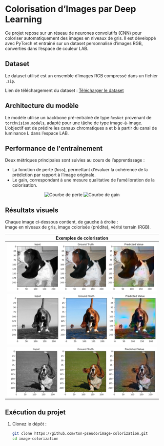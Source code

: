 # Colorisation d’Images par Deep Learning

Ce projet repose sur un réseau de neurones convolutifs (CNN) pour coloriser automatiquement des images en niveaux de gris. Il est développé avec PyTorch et entraîné sur un dataset personnalisé d’images RGB, converties dans l’espace de couleur LAB.

## Dataset

Le dataset utilisé est un ensemble d’images RGB compressé dans un fichier `.zip`.

Lien de téléchargement du dataset : [Télécharger le dataset](https://www.kaggle.com/datasets/tanlikesmath/the-oxfordiiit-pet-dataset)  




## Architecture du modèle

Le modèle utilise un backbone pré-entraîné de type `ResNet` provenant de `torchvision.models`, adapté pour une tâche de type image-à-image. L’objectif est de prédire les canaux chromatiques a et b à partir du canal de luminance L dans l’espace LAB.

## Performance de l'entraînement

Deux métriques principales sont suivies au cours de l’apprentissage :

- La fonction de perte (*loss*), permettant d’évaluer la cohérence de la prédiction par rapport à l’image originale.
- Le gain, correspondant à une mesure qualitative de l’amélioration de la colorisation.

<center>
<img src="images_courbe/loss_curve.png" alt="Courbe de perte" width="400"/>
<img src="images_courbe/gain_curve.png" alt="Courbe de gain" width="400"/>
</center>

## Résultats visuels

Chaque image ci-dessous contient, de gauche à droite :  
image en niveaux de gris, image colorisée (prédite), vérité terrain (RGB).

| Exemples de colorisation |
|---------------------------|
| ![](images_exemples/6.jpg) |
| ![](images_exemples/7.jpg) |
| ![](images_exemples/8.jpg) |

## Exécution du projet

1. Clonez le dépôt :
   ```bash
   git clone https://github.com/ton-pseudo/image-colorization.git
   cd image-colorization

